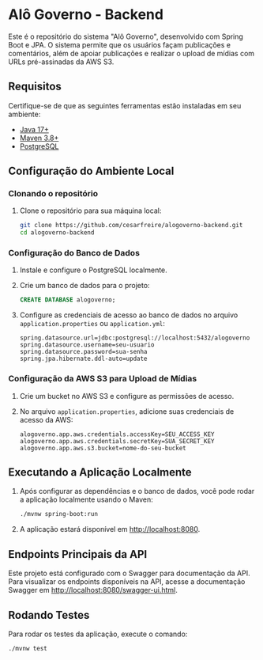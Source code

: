 # Alô Governo - Backend

Este é o repositório do sistema "Alô Governo", desenvolvido com Spring Boot e JPA. O sistema permite que os usuários façam publicações e comentários, além de apoiar publicações e realizar o upload de mídias com URLs pré-assinadas da AWS S3.

## Requisitos

Certifique-se de que as seguintes ferramentas estão instaladas em seu ambiente:

- [Java 17+](https://adoptium.net/)
- [Maven 3.8+](https://maven.apache.org/install.html)
- [PostgreSQL](https://www.postgresql.org/download/)

## Configuração do Ambiente Local

### Clonando o repositório

1. Clone o repositório para sua máquina local:

    ```bash
    git clone https://github.com/cesarfreire/alogoverno-backend.git
    cd alogoverno-backend
    ```

### Configuração do Banco de Dados

1. Instale e configure o PostgreSQL localmente.
2. Crie um banco de dados para o projeto:

    ```sql
    CREATE DATABASE alogoverno;
    ```

3. Configure as credenciais de acesso ao banco de dados no arquivo `application.properties` ou `application.yml`:

    ```properties
    spring.datasource.url=jdbc:postgresql://localhost:5432/alogoverno
    spring.datasource.username=seu-usuario
    spring.datasource.password=sua-senha
    spring.jpa.hibernate.ddl-auto=update
    ```

### Configuração da AWS S3 para Upload de Mídias

1. Crie um bucket no AWS S3 e configure as permissões de acesso.
2. No arquivo `application.properties`, adicione suas credenciais de acesso da AWS:

    ```properties
   alogoverno.app.aws.credentials.accessKey=SEU_ACCESS_KEY
   alogoverno.app.aws.credentials.secretKey=SUA_SECRET_KEY
   alogoverno.app.aws.s3.bucket=nome-do-seu-bucket
    ```

## Executando a Aplicação Localmente

1. Após configurar as dependências e o banco de dados, você pode rodar a aplicação localmente usando o Maven:

    ```bash
    ./mvnw spring-boot:run
    ```

2. A aplicação estará disponível em [http://localhost:8080](http://localhost:8080).

## Endpoints Principais da API

Este projeto está configurado com o Swagger para documentação da API. 
Para visualizar os endpoints disponíveis na API, acesse a documentação Swagger em [http://localhost:8080/swagger-ui.html](http://localhost:8080/swagger-ui.html).

## Rodando Testes

Para rodar os testes da aplicação, execute o comando:

```bash
./mvnw test
